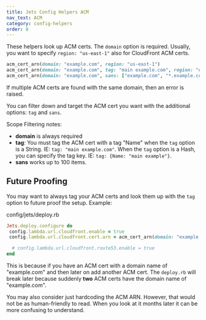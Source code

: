 ```yaml
---
title: Jets Config Helpers ACM
nav_text: ACM
category: config-helpers
order: 8
---
```


These helpers look up ACM certs. The `domain` option is required. Usually, you want to specify `region: "us-east-1"` also for CloudFront ACM certs.

```ruby
acm_cert_arn(domain: "example.com", region: "us-east-1")
acm_cert_arn(domain: "example.com", tag: "main example.com", region: "us-east-1")
acm_cert_arn(domain: "example.com", sans: ["example.com", "*.example.com"], region: "us-east-1")
```

If multiple ACM certs are found with the same domain, then an error is raised.

You can filter down and target the ACM cert you want with the additional options: `tag` and `sans`.

Scope Filtering notes:

* **domain** is always required
* **tag**: You must tag the ACM cert with a tag "Name" when the `tag` option is a String. IE: `tag: "main example.com"`. When the `tag` option is a Hash, you can specify the tag key. IE: `tag: {Name: "main example"}`.
* **sans** works up to 100 items.

## Future Proofing

You may want to always tag your ACM certs and look them up with the `tag` option to future proof the setup. Example:

config/jets/deploy.rb

```ruby
Jets.deploy.configure do
 config.lambda.url.cloudfront.enable = true
 config.lambda.url.cloudfront.cert.arn = acm_cert_arn(domain: "example.com", tag: "main example.com", region: "us-east-1")

  # config.lambda.url.cloudfront.route53.enable = true
end
```

This is because if you have an ACM cert with a domain name of "example.com" and then later on add another ACM cert. The `deploy.rb` will break later because suddenly **two** ACM certs have the domain name of "example.com".

You may also consider just hardcoding the ACM ARN. However, that would not be as human-friendly to read. When you look at it months later it can be more confusing to understand.
